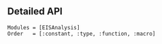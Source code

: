 ## Detailed API

```@autodocs
Modules = [EISAnalysis]
Order   = [:constant, :type, :function, :macro]
```
